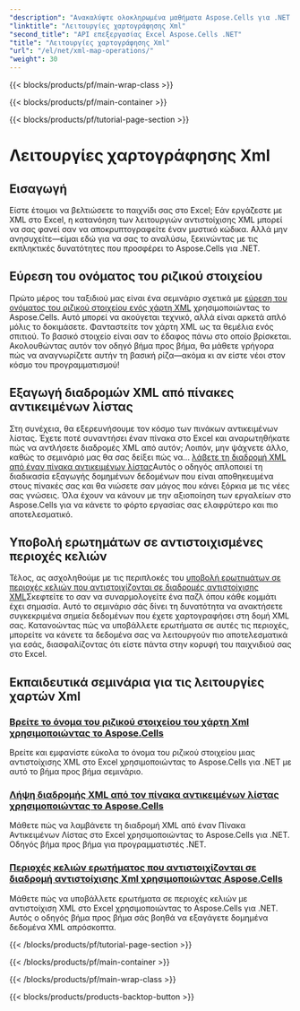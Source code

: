 ```yaml
---
"description": "Ανακαλύψτε ολοκληρωμένα μαθήματα Aspose.Cells για .NET που καλύπτουν λειτουργίες αντιστοίχισης XML για να βελτιώσετε τις δεξιότητές σας στο Excel χωρίς κόπο."
"linktitle": "Λειτουργίες χαρτογράφησης Xml"
"second_title": "API επεξεργασίας Excel Aspose.Cells .NET"
"title": "Λειτουργίες χαρτογράφησης Xml"
"url": "/el/net/xml-map-operations/"
"weight": 30
---
```


{{< blocks/products/pf/main-wrap-class >}}

{{< blocks/products/pf/main-container >}}

{{< blocks/products/pf/tutorial-page-section >}}

# Λειτουργίες χαρτογράφησης Xml

## Εισαγωγή

Είστε έτοιμοι να βελτιώσετε το παιχνίδι σας στο Excel; Εάν εργάζεστε με XML στο Excel, η κατανόηση των λειτουργιών αντιστοίχισης XML μπορεί να σας φανεί σαν να αποκρυπτογραφείτε έναν μυστικό κώδικα. Αλλά μην ανησυχείτε—είμαι εδώ για να σας το αναλύσω, ξεκινώντας με τις εκπληκτικές δυνατότητες που προσφέρει το Aspose.Cells για .NET. 

## Εύρεση του ονόματος του ριζικού στοιχείου

Πρώτο μέρος του ταξιδιού μας είναι ένα σεμινάριο σχετικά με [εύρεση του ονόματος του ριζικού στοιχείου ενός χάρτη XML](./find-root-element-name/) χρησιμοποιώντας το Aspose.Cells. Αυτό μπορεί να ακούγεται τεχνικό, αλλά είναι αρκετά απλό μόλις το δοκιμάσετε. Φανταστείτε τον χάρτη XML ως τα θεμέλια ενός σπιτιού. Το βασικό στοιχείο είναι σαν το έδαφος πάνω στο οποίο βρίσκεται. Ακολουθώντας αυτόν τον οδηγό βήμα προς βήμα, θα μάθετε γρήγορα πώς να αναγνωρίζετε αυτήν τη βασική ρίζα—ακόμα κι αν είστε νέοι στον κόσμο του προγραμματισμού!

## Εξαγωγή διαδρομών XML από πίνακες αντικειμένων λίστας

Στη συνέχεια, θα εξερευνήσουμε τον κόσμο των πινάκων αντικειμένων λίστας. Έχετε ποτέ συναντήσει έναν πίνακα στο Excel και αναρωτηθήκατε πώς να αντλήσετε διαδρομές XML από αυτόν; Λοιπόν, μην ψάχνετε άλλο, καθώς το σεμινάριό μας θα σας δείξει πώς να... [λάβετε τη διαδρομή XML από έναν πίνακα αντικειμένων λίστας](./get-xml-path-from-list-object-table/)Αυτός ο οδηγός απλοποιεί τη διαδικασία εξαγωγής δομημένων δεδομένων που είναι αποθηκευμένα στους πίνακές σας και θα νιώσετε σαν μάγος που κάνει ξόρκια με τις νέες σας γνώσεις. Όλα έχουν να κάνουν με την αξιοποίηση των εργαλείων στο Aspose.Cells για να κάνετε το φόρτο εργασίας σας ελαφρύτερο και πιο αποτελεσματικό.

## Υποβολή ερωτημάτων σε αντιστοιχισμένες περιοχές κελιών

Τέλος, ας ασχοληθούμε με τις περιπλοκές του [υποβολή ερωτημάτων σε περιοχές κελιών που αντιστοιχίζονται σε διαδρομές αντιστοίχισης XML](./query-cell-areas-mapped-to-xml-map-path/)Σκεφτείτε το σαν να συναρμολογείτε ένα παζλ όπου κάθε κομμάτι έχει σημασία. Αυτό το σεμινάριο σάς δίνει τη δυνατότητα να ανακτήσετε συγκεκριμένα σημεία δεδομένων που έχετε χαρτογραφήσει στη δομή XML σας. Κατανοώντας πώς να υποβάλλετε ερωτήματα σε αυτές τις περιοχές, μπορείτε να κάνετε τα δεδομένα σας να λειτουργούν πιο αποτελεσματικά για εσάς, διασφαλίζοντας ότι είστε πάντα στην κορυφή του παιχνιδιού σας στο Excel.

## Εκπαιδευτικά σεμινάρια για τις λειτουργίες χαρτών Xml
### [Βρείτε το όνομα του ριζικού στοιχείου του χάρτη Xml χρησιμοποιώντας το Aspose.Cells](./find-root-element-name/)
Βρείτε και εμφανίστε εύκολα το όνομα του ριζικού στοιχείου μιας αντιστοίχισης XML στο Excel χρησιμοποιώντας το Aspose.Cells για .NET με αυτό το βήμα προς βήμα σεμινάριο.
### [Λήψη διαδρομής XML από τον πίνακα αντικειμένων λίστας χρησιμοποιώντας το Aspose.Cells](./get-xml-path-from-list-object-table/)
Μάθετε πώς να λαμβάνετε τη διαδρομή XML από έναν Πίνακα Αντικειμένων Λίστας στο Excel χρησιμοποιώντας το Aspose.Cells για .NET. Οδηγός βήμα προς βήμα για προγραμματιστές .NET.
### [Περιοχές κελιών ερωτήματος που αντιστοιχίζονται σε διαδρομή αντιστοίχισης Xml χρησιμοποιώντας Aspose.Cells](./query-cell-areas-mapped-to-xml-map-path/)
Μάθετε πώς να υποβάλλετε ερωτήματα σε περιοχές κελιών με αντιστοίχιση XML στο Excel χρησιμοποιώντας το Aspose.Cells για .NET. Αυτός ο οδηγός βήμα προς βήμα σάς βοηθά να εξαγάγετε δομημένα δεδομένα XML απρόσκοπτα.

{{< /blocks/products/pf/tutorial-page-section >}}

{{< /blocks/products/pf/main-container >}}

{{< /blocks/products/pf/main-wrap-class >}}

{{< blocks/products/products-backtop-button >}}